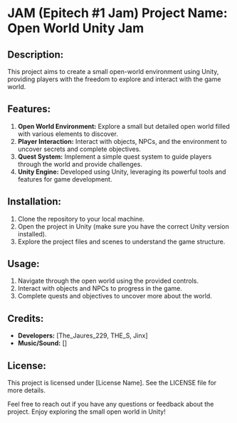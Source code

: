 # JAM (Epitech #1 Jam) Project Name: Open World Unity Jam

## Description:
This project aims to create a small open-world environment using Unity, providing players with the freedom to explore and interact with the game world.

## Features:
1. **Open World Environment:** Explore a small but detailed open world filled with various elements to discover.
2. **Player Interaction:** Interact with objects, NPCs, and the environment to uncover secrets and complete objectives.
4. **Quest System:** Implement a simple quest system to guide players through the world and provide challenges.
5. **Unity Engine:** Developed using Unity, leveraging its powerful tools and features for game development.

## Installation:
1. Clone the repository to your local machine.
2. Open the project in Unity (make sure you have the correct Unity version installed).
3. Explore the project files and scenes to understand the game structure.

## Usage:
1. Navigate through the open world using the provided controls.
2. Interact with objects and NPCs to progress in the game.
3. Complete quests and objectives to uncover more about the world.

## Credits:
- **Developers:** [The_Jaures_229, THE_S, Jinx]
- **Music/Sound:** []

## License:
This project is licensed under [License Name]. See the LICENSE file for more details.

Feel free to reach out if you have any questions or feedback about the project. Enjoy exploring the small open world in Unity!
